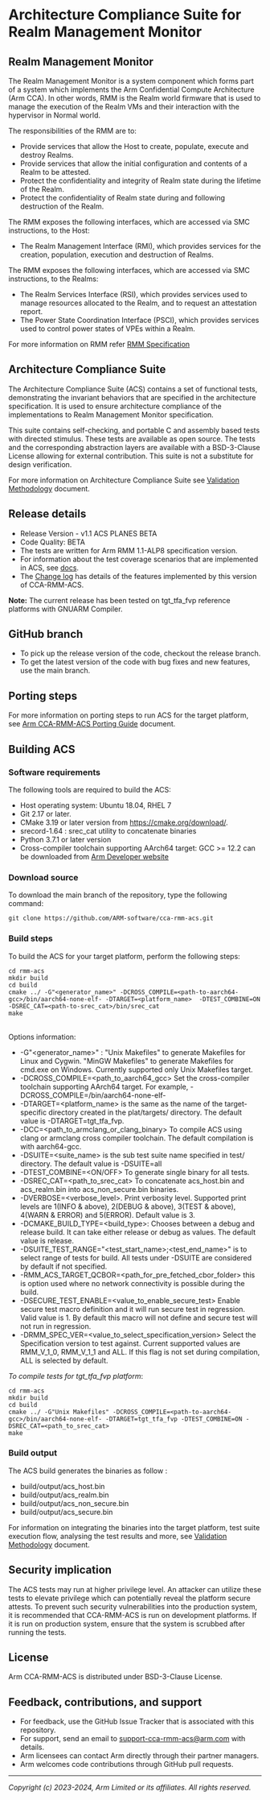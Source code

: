 
# Architecture Compliance Suite for Realm Management Monitor

## Realm Management Monitor

The Realm Management Monitor is a system component which forms part of a system which implements the Arm Confidential Compute Architecture (Arm CCA). In other words, RMM is the Realm world firmware that is used to manage the execution of the Realm VMs and their interaction with the hypervisor in Normal world.

The responsibilities of the RMM are to:
- Provide services that allow the Host to create, populate, execute and destroy Realms.
- Provide services that allow the initial configuration and contents of a Realm to be attested.
- Protect the confidentiality and integrity of Realm state during the lifetime of the Realm.
- Protect the confidentiality of Realm state during and following destruction of the Realm.

The RMM exposes the following interfaces, which are accessed via SMC instructions, to the Host:
- The Realm Management Interface (RMI), which provides services for the creation, population, execution and destruction of Realms.

The RMM exposes the following interfaces, which are accessed via SMC instructions, to the Realms:
- The Realm Services Interface (RSI), which provides services used to manage resources allocated to the Realm, and to request an attestation report.
- The Power State Coordination Interface (PSCI), which provides services used to control power states of VPEs within a Realm.

For more information on RMM refer [RMM Specification]( https://developer.arm.com/-/cdn-downloads/permalink/PDF/Architectures/DEN0137_1.1-alp8_rmm-arch_external.pdf)

## Architecture Compliance Suite

The Architecture Compliance Suite (ACS) contains a set of functional tests, demonstrating the invariant behaviors that are specified in the architecture specification. It is used to ensure architecture compliance of the implementations to Realm Management Monitor specification.

This suite contains self-checking, and portable C and assembly based tests with directed stimulus. These tests are available as open source. The tests and the corresponding abstraction layers are available with a BSD-3-Clause License allowing for external contribution.
This suite is not a substitute for design verification.

For more information on Architecture Compliance Suite see [Validation Methodology](./docs/Arm_CCA_RMM_Architecture_Compliance_Suite_Validation_Methodology.pdf) document.

## Release details
- Release Version - v1.1 ACS PLANES BETA
- Code Quality: BETA
- The tests are written for Arm RMM 1.1-ALP8 specification version.
- For information about the test coverage scenarios that are implemented in ACS, see [docs](./docs/).
- The [Change log](./docs/change-log.rst) has details of the features implemented by this version of CCA-RMM-ACS.

**Note:** The current release has been tested on tgt_tfa_fvp reference platforms with GNUARM Compiler.

## GitHub branch
- To pick up the release version of the code, checkout the release branch.
- To get the latest version of the code with bug fixes and new features, use the main branch.

## Porting steps

For more information on porting steps to run ACS for the target platform, see [Arm CCA-RMM-ACS Porting Guide](./docs/porting_guide.md) document.

## Building ACS
### Software requirements

The following tools are required to build the ACS: <br />
- Host operating system: Ubuntu 18.04, RHEL 7
- Git 2.17 or later.
- CMake 3.19 or later version from https://cmake.org/download/.
- srecord-1.64 : srec_cat utility to concatenate binaries
- Python 3.7.1 or later version
- Cross-compiler toolchain supporting AArch64 target: GCC >= 12.2 can be downloaded from [Arm Developer website](https://developer.arm.com/downloads/-/arm-gnu-toolchain-downloads)

### Download source

To download the main branch of the repository, type the following command: <br />
~~~
git clone https://github.com/ARM-software/cca-rmm-acs.git
~~~



### Build steps

To build the ACS for your target platform, perform the following steps:<br />

```
cd rmm-acs
mkdir build
cd build
cmake ../ -G"<generator_name>" -DCROSS_COMPILE=<path-to-aarch64-gcc>/bin/aarch64-none-elf- -DTARGET=<platform_name>  -DTEST_COMBINE=ON -DSREC_CAT=<path-to-srec_cat>/bin/srec_cat
make
```

<br />Options information:<br />
- -G"<generator_name>" : "Unix Makefiles" to generate Makefiles for Linux and Cygwin. "MinGW Makefiles" to generate Makefiles for cmd.exe on Windows. Currently supported only Unix Makefiles target.
- -DCROSS_COMPILE=<path_to_aarch64_gcc> Set the cross-compiler toolchain supporting AArch64 target. For example, -DCROSS_COMPILE=/bin/aarch64-none-elf-
- -DTARGET=<platform_name> is the same as the name of the target-specific directory created in the plat/targets/ directory. The default value is -DTARGET=tgt_tfa_fvp.
- -DCC=<path_to_armclang_or_clang_binary> To compile ACS using clang or armclang cross compiler toolchain. The default compilation is with aarch64-gcc.
- -DSUITE=<suite_name> is the sub test suite name specified in test/ directory. The default value is -DSUITE=all
- -DTEST_COMBINE=<ON/OFF> To generate single binary for all tests.
- -DSREC_CAT=<path_to_srec_cat> To concatenate acs_host.bin and acs_realm.bin into acs_non_secure.bin binaries.
- -DVERBOSE=<verbose_level>. Print verbosity level. Supported print levels are 1(INFO & above), 2(DEBUG & above), 3(TEST & above), 4(WARN & ERROR) and 5(ERROR). Default value is 3.
- -DCMAKE_BUILD_TYPE=<build_type>: Chooses between a debug and release build. It can take either release or debug as values. The default value is release.
- -DSUITE_TEST_RANGE="<test_start_name>;<test_end_name>" is to select range of tests for build. All tests under -DSUITE are considered by default if not specified.
- -RMM_ACS_TARGET_QCBOR=<path_for_pre_fetched_cbor_folder> this is option used where no network  connectivity is possible during the build.
- -DSECURE_TEST_ENABLE=<value_to_enable_secure_test> Enable secure test macro definition and it will run secure test in regression. Valid value is 1. By default this macro will not define and secure test will not run in regression.
- -DRMM_SPEC_VER=<value_to_select_specification_version> Select the Specification version to test against. Current supported values are RMM_V_1_0, RMM_V_1_1 and ALL. If this flag is not set during compilation, ALL is selected by default.

*To compile tests for tgt_tfa_fvp platform*:<br />
```
cd rmm-acs
mkdir build
cd build
cmake ../ -G"Unix Makefiles" -DCROSS_COMPILE=<path-to-aarch64-gcc>/bin/aarch64-none-elf- -DTARGET=tgt_tfa_fvp -DTEST_COMBINE=ON -DSREC_CAT=<path_to_srec_cat>
make
```

### Build output
The ACS build generates the binaries as follow :<br />
- build/output/acs_host.bin
- build/output/acs_realm.bin
- build/output/acs_non_secure.bin
- build/output/acs_secure.bin

For information on integrating the binaries into the target platform, test suite execution flow, analysing the test results and more, see [Validation Methodology](./docs/Arm_CCA_RMM_Architecture_Compliance_Suite_Validation_Methodology.pdf) document.

## Security implication
The ACS tests may run at higher privilege level. An attacker can utilize these tests to elevate privilege which can potentially reveal the platform secure attests. To prevent such security vulnerabilities into the production system, it is recommended that CCA-RMM-ACS is run on development platforms. If it is run on production system, ensure that the system is scrubbed after running the tests.

## License

Arm CCA-RMM-ACS is distributed under BSD-3-Clause License.


## Feedback, contributions, and support

 - For feedback, use the GitHub Issue Tracker that is associated with this repository.
 - For support, send an email to support-cca-rmm-acs@arm.com with details.
 - Arm licensees can contact Arm directly through their partner managers.
 - Arm welcomes code contributions through GitHub pull requests.

--------------

*Copyright (c) 2023-2024, Arm Limited or its affiliates. All rights reserved.*
